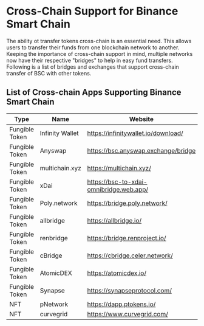 # Cross-Chain Support for Binance Smart Chain

The ability ot transfer tokens cross-chain is an essential need. This allows users to transfer their funds from one blockchain network to another. Keeping the importance of cross-chain support in mind, multiple networks now have their respective "bridges" to help in easy fund transfers. Following is a list of bridges and exchanges that support cross-chain transfer of BSC with other tokens.

## List of Cross-chain Apps Supporting Binance Smart Chain

| Type |  Name                                            | Website                          | Tutorial|
| ------ | ------------------------------------- | -------------------------------- |-------------------------------- |
| Fungible Token      | Infinity Wallet           | <https://infinitywallet.io/download/> |[Link](https://medium.com/@infinitycryptox/cross-chain-bridging-and-swapping-with-the-infinity-wallet-265303abfd08)|
| Fungible Token      | Anyswap           | <https://bsc.anyswap.exchange/bridge> |[Link](https://anyswap-faq.readthedocs.io/en/latest/How%20To%20Setup%20and%20Use%20Anyswap.html)|
| Fungible Token      | multichain.xyz           | <https://multichain.xyz/> ||
| Fungible Token      | xDai          | <https://bsc-to-xdai-omnibridge.web.app/> |[link](https://www.xdaichain.com/for-users/bridges/binance-smart-chain-omnibridge/bsc-omnibridge-example )|
| Fungible Token      |      Poly.network     | <https://bridge.poly.network/> |[link](https://medium.com/poly-network/poly-network-now-supports-cross-chain-transfer-of-eth-neo-heco-assets-to-bsc-fed6880d5681)|
| Fungible Token      |      allbridge    | <https://allbridge.io/> |[link](https://docs.allbridge.io/)|
| Fungible Token      |      renbridge    | <https://bridge.renproject.io/> |[link](https://docs.renproject.io/developers/)|
| Fungible Token      |      cBridge    | <https://cbridge.celer.network/> |[link](https://cbridge-docs.celer.network/)|
| Fungible Token      |      AtomicDEX    | <https://atomicdex.io/> |[link](https://developers.komodoplatform.com/basic-docs/atomicdex/introduction-to-atomicdex.html)|
| Fungible Token      | Synapse    | <https://synapseprotocol.com/> |[link](https://docs.synapseprotocol.com/how-to/bridge)|
| NFT     |     pNetwork    | <https://dapp.ptokens.io/> |[link](https://www.binance.org/en/blog/pnetworks-ethereum-bsc-bridge-now-live-on-the-binance-smart-chain/)|
| NFT     |     curvegrid    | <https://www.curvegrid.com/> |[link](https://www.curvegrid.com/docs)|


